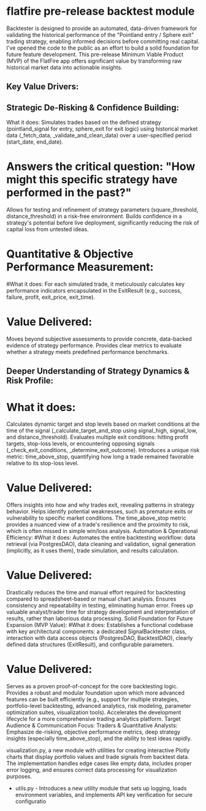 # flatfire pre-release backtest module

Backtester is designed to provide an automated, data-driven framework for validating the historical performance of the "Pointland entry / Sphere exit" trading strategy, enabling informed decisions before committing real capital. I've opened the code to the public as an effort to build a solid foundation for future feature development. This pre-release Minimum Viable Product (MVP) of the FlatFire app offers significant value by transforming raw historical market data into actionable insights.

## Key Value Drivers:
## Strategic De-Risking & Confidence Building:
What it does: Simulates trades based on the defined strategy (pointland_signal for entry, sphere_exit for exit logic) using historical market data (_fetch_data, _validate_and_clean_data) over a user-specified period (start_date, end_date).

# Answers the critical question: "How might this specific strategy have performed in the past?"
Allows for testing and refinement of strategy parameters (square_threshold, distance_threshold) in a risk-free environment.
Builds confidence in a strategy's potential before live deployment, significantly reducing the risk of capital loss from untested ideas.
# Quantitative & Objective Performance Measurement:
#What it does: For each simulated trade, it meticulously calculates key performance indicators encapsulated in the ExitResult (e.g., success, failure, profit, exit_price, exit_time).

# Value Delivered:
Moves beyond subjective assessments to provide concrete, data-backed evidence of strategy performance.
Provides clear metrics to evaluate whether a strategy meets predefined performance benchmarks.

## Deeper Understanding of Strategy Dynamics & Risk Profile:
# What it does:
Calculates dynamic target and stop levels based on market conditions at the time of the signal (_calculate_target_and_stop using signal_high, signal_low, and distance_threshold).
Evaluates multiple exit conditions: hitting profit targets, stop-loss levels, or encountering opposing signals (_check_exit_conditions, _determine_exit_outcome).
Introduces a unique risk metric: time_above_stop, quantifying how long a trade remained favorable relative to its stop-loss level.
# Value Delivered:
Offers insights into how and why trades exit, revealing patterns in strategy behavior.
Helps identify potential weaknesses, such as premature exits or vulnerability to specific market conditions.
The time_above_stop metric provides a nuanced view of a trade's resilience and the proximity to risk, which is often missed in simple win/loss analysis.
Automation & Operational Efficiency:
#What it does: Automates the entire backtesting workflow: data retrieval (via PostgresDAO), data cleaning and validation, signal generation (implicitly, as it uses them), trade simulation, and results calculation.

# Value Delivered:
Drastically reduces the time and manual effort required for backtesting compared to spreadsheet-based or manual chart analysis.
Ensures consistency and repeatability in testing, eliminating human error.
Frees up valuable analyst/trader time for strategy development and interpretation of results, rather than laborious data processing.
Solid Foundation for Future Expansion (MVP Value):
#What it does: Establishes a functional codebase with key architectural components: a dedicated SignalBacktester class, interaction with data access objects (PostgresDAO, BacktestDAO), clearly defined data structures (ExitResult), and configurable parameters.
# Value Delivered:
Serves as a proven proof-of-concept for the core backtesting logic.
Provides a robust and modular foundation upon which more advanced features can be built efficiently (e.g., support for multiple strategies, portfolio-level backtesting, advanced analytics, risk modeling, parameter optimization suites, visualization tools).
Accelerates the development lifecycle for a more comprehensive trading analytics platform.
Target Audience & Communication Focus:
Traders & Quantitative Analysts: Emphasize de-risking, objective performance metrics, deep strategy insights (especially time_above_stop), and the ability to test ideas rapidly.

visualization.py, a new module with utilities for creating interactive Plotly charts that display portfolio values and trade signals from backtest data. The implementation handles edge cases like empty data, includes proper error logging, and ensures correct data processing for visualization purposes.

- utils.py - Introduces a new utility module that sets up logging, loads environment variables, and implements API key verification for secure configuratio
